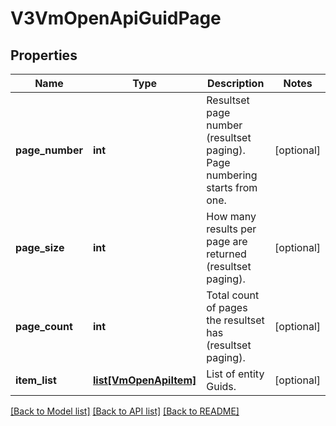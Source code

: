 # V3VmOpenApiGuidPage

## Properties
Name | Type | Description | Notes
------------ | ------------- | ------------- | -------------
**page_number** | **int** | Resultset page number (resultset paging). Page numbering starts from one. | [optional] 
**page_size** | **int** | How many results per page are returned (resultset paging). | [optional] 
**page_count** | **int** | Total count of pages the resultset has (resultset paging). | [optional] 
**item_list** | [**list[VmOpenApiItem]**](VmOpenApiItem.md) | List of entity Guids. | [optional] 

[[Back to Model list]](../README.md#documentation-for-models) [[Back to API list]](../README.md#documentation-for-api-endpoints) [[Back to README]](../README.md)

